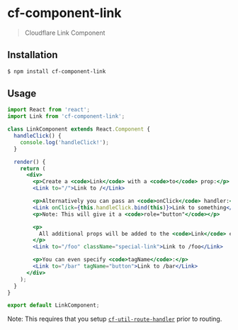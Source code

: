 # cf-component-link

> Cloudflare Link Component

## Installation

```sh
$ npm install cf-component-link
```

## Usage

```jsx
import React from 'react';
import Link from 'cf-component-link';

class LinkComponent extends React.Component {
  handleClick() {
    console.log('handleClick!');
  }

  render() {
    return (
      <div>
        <p>Create a <code>Link</code> with a <code>to</code> prop:</p>
        <Link to="/">Link to /</Link>

        <p>Alternatively you can pass an <code>onClick</code> handler:</p>
        <Link onClick={this.handleClick.bind(this)}>Link to something</Link>
        <p>Note: This will give it a <code>role="button"</code></p>

        <p>
          All additional props will be added to the <code>Link</code> element:
        </p>
        <Link to="/foo" className="special-link">Link to /foo</Link>

        <p>You can even specify <code>tagName</code>:</p>
        <Link to="/bar" tagName="button">Link to /bar</Link>
      </div>
    );
  }
}

export default LinkComponent;
```

Note: This requires that you setup
[`cf-util-route-handler`](https://www.npmjs.com/package/cf-util-route-handler)
prior to routing.
